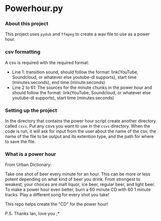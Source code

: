 # Powerhour.py

### About this project
This project uses `pydub` and `ffmpeg` to create a wav file to use as a power hour.

### csv formatting
A csv is required with the required format:
- Line 1: transition sound, should follow the format: link(YouTube, Soundcloud, or whatever else youtube-dl supports), start time (minutes:seconds), end time (minute:seconds)
- Line 2 to 61: The sources for the minute chunks in the power hour and should follow the format: link(YouTube, Soundcloud, or whatever else youtube-dl supports), start time (minutes:seconds)

### Setting up the project
In the directory that contains the power hour script create another directory called `csvs`.  Put any csvs you want to use in the `csvs` directory.  When the code is run, it will ask for input from the user about the name of the csv, the name of the file to be output and its extention type, and the path for where to save the file.

### What is a power hour
From Urban Dictionary:

Take one shot of beer every minute for an hour. This can be more or less potent depending on what kind of beer you drink. From strongest to weakest, your choices are malt liquor, ice beer, regular beer, and light beer. To make a power hour even better, burn a 60 minute CD with 60 1 minute tracks. Play a different song for every shot you take!

This repo helps create the "CD" for the power hour!


P.S. Thanks Ian, love you ;*
